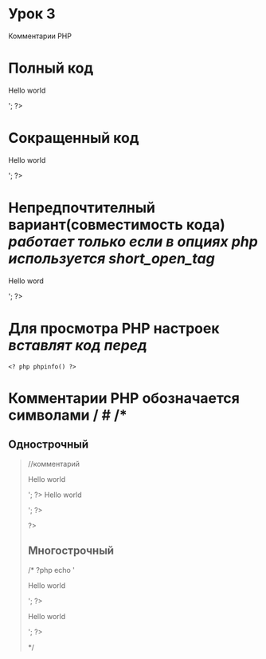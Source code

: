 # Урок 3

Комментарии PHP

# Полный код

<?php echo '<p>Hello world</p>'; ?>

# Сокращенный код

<?= '<p>Hello world</p>'; ?>

# Непредпочтителный вариант(совместимость кода) ***работает только если  в опциях php используется short_open_tag***

<? echo '<p>Hello word</p>'; ?>

# Для просмотра PHP настроек ***вставлят код перед <!doctype html>***

    <? php phpinfo() ?>

# Комментарии PHP обозначается символами / # /*

##  Однострочный

><?php

//комментарий
<?php //echo '<p>Hello world</p>'; ?>
<?//= '<p>Hello world</p>'; ?>                                                              
?>

## Многострочный
/*
 ?php echo '<p>Hello world</p>'; ?>
<?= '<p>Hello world</p>'; ?>
*/

